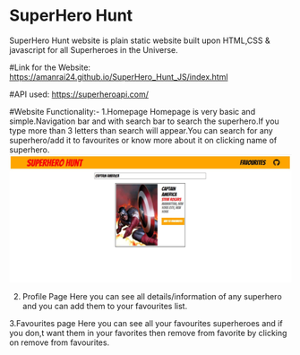 # SuperHero Hunt
SuperHero Hunt website is plain static website built upon HTML,CSS & javascript for all Superheroes in the Universe.

#Link for the Website:
https://amanrai24.github.io/SuperHero_Hunt_JS/index.html

#API used: https://superheroapi.com/

#Website Functionality:-
 1.Homepage
   Homepage is very basic and simple.Navigation bar and with search bar to search the superhero.If you type more than 3 letters than search will appear.You can search for any superhero/add it to favourites or know more about it on clicking name of superhero.
   ![Homepage](/images/Homepage.JPG)

2. Profile Page
  Here you can see all details/information of any superhero and you can add them to your favourites list.
  
3.Favourites page
  Here you can see all your favourites superheroes and if you don,t want them in your favorites then remove from favorite by clicking on remove from favourites.

